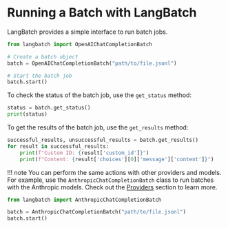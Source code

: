 # Running a Batch with LangBatch

LangBatch provides a simple interface to run batch jobs.

```python
from langbatch import OpenAIChatCompletionBatch

# Create a batch object
batch = OpenAIChatCompletionBatch("path/to/file.jsonl")

# Start the batch job
batch.start()
```

To check the status of the batch job, use the `get_status` method:

```python
status = batch.get_status()
print(status)
```

To get the results of the batch job, use the `get_results` method:

```python
successful_results, unsuccessful_results = batch.get_results()
for result in successful_results:
    print(f"Custom ID: {result['custom_id']}")
    print(f"Content: {result['choices'][0]['message']['content']}")
```

!!! note
    You can perform the same actions with other providers and models. 
    For example, use the `AnthropicChatCompletionBatch` class to run batches with the Anthropic models.
    Check out the [Providers](/concepts/providers/) section to learn more.

```python
from langbatch import AnthropicChatCompletionBatch

batch = AnthropicChatCompletionBatch("path/to/file.jsonl")
batch.start()
```
